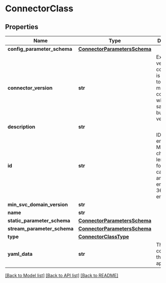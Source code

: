 # ConnectorClass

## Properties
Name | Type | Description | Notes
------------ | ------------- | ------------- | -------------
**config_parameter_schema** | [**ConnectorParametersSchema**](ConnectorParametersSchema.md) |  | [optional] 
**connector_version** | **str** | External version of a connector. It is possible to have multiple connectors with the same name, but different versions. | 
**description** | **str** |  | [optional] 
**id** | **str** | ID of the entity Maximum character length is 64 for project, category, and runtime environment, 36 for other entity types. | [optional] 
**min_svc_domain_version** | **str** |  | [optional] 
**name** | **str** |  | 
**static_parameter_schema** | [**ConnectorParametersSchema**](ConnectorParametersSchema.md) |  | [optional] 
**stream_parameter_schema** | [**ConnectorParametersSchema**](ConnectorParametersSchema.md) |  | [optional] 
**type** | [**ConnectorClassType**](ConnectorClassType.md) |  | 
**yaml_data** | **str** | The YAML content for the application. | 

[[Back to Model list]](../README.md#documentation-for-models) [[Back to API list]](../README.md#documentation-for-api-endpoints) [[Back to README]](../README.md)

